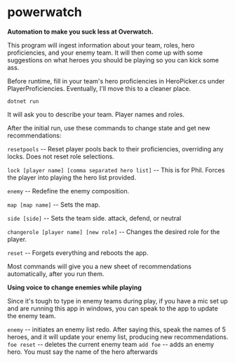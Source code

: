 # powerwatch

**Automation to make you suck less at Overwatch.**

This program will ingest information about your team, roles, hero proficiencies, and your enemy team. It will then come up with some suggestions on what heroes you should be playing so you can kick some ass.

Before runtime, fill in your team's hero proficiencies in HeroPicker.cs under PlayerProficiencies. Eventually, I'll move this to a cleaner place.

`dotnet run`

It will ask you to describe your team. Player names and roles.

After the initial run, use these commands to change state and get new recommendations:

`resetpools` -- Reset player pools back to their proficiencies, overriding any locks. Does not reset role selections.

`lock [player name] [comma separated hero list]` -- This is for Phil. Forces the player into playing the hero list provided.

`enemy` -- Redefine the enemy composition.

`map [map name]` -- Sets the map.

`side [side]` -- Sets the team side. attack, defend, or neutral

`changerole [player name] [new role]` -- Changes the desired role for the player.

`reset` -- Forgets everything and reboots the app.

Most commands will give you a new sheet of recommendations automatically, after you run them.

**Using voice to change enemies while playing**

Since it's tough to type in enemy teams during play, if you have a mic set up and are running this app in windows, you can speak to the app to update the enemy team.

`enemy` -- initiates an enemy list redo. After saying this, speak the names of 5 heroes, and it will update your enemy list, producing new recommendations.
`foe reset` -- deletes the current enemy team
`add foe` -- adds an enemy hero. You must say the name of the hero afterwards